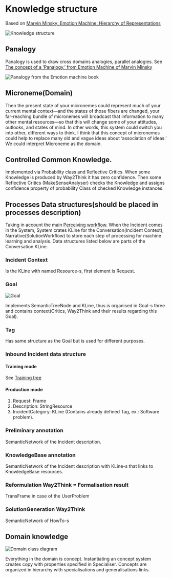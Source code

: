 # Knowledge structure

Based on [Marvin Minsky: Emotion Machine: Hierarchy of Representations](http://web.media.mit.edu/~minsky/E8/eb8.html#_Toc518305131)

![Knowledge structure](https://github.com/menta/menta-0.3/raw/master/doc/design-specification/uml/images/knowledgeClass.png)

## Panalogy
Panalogy is used to draw cross domains analogies, parallel analogies.
See [The concept of a ‘Panalogy.’ from Emotion Machine of Marvin Minsky](http://web.media.mit.edu/~minsky/E6/eb6.html#_Toc446663337)

![Panalogy from the Emotion machine book](http://web.media.mit.edu/~minsky/E6/eb6_files/image005.png)

## Microneme(Domain)
Then the present state of your micronemes could represent much of your current mental context—and the states of those fibers are changed, your far-reaching bundle of micronemes will broadcast that information to many other mental resources—so that this will change some of your attitudes, outlooks, and states of mind.
In other words, this system could switch you into other, different ways to think.
I think that this concept of micronemes could help to replace many old and vague ideas about ‘association of ideas.’
We could interpret Microneme as the domain.

## Controlled Common Knowledge.
Implemented via Probability class and Reflective Critics.
When some Knowledge is produced by Way2Think it has zero confidence. Then some Reflective Critics (MakeSenseAnalyser) checks the Knowledge and
assigns confidence property of probability Class of checked Knowledge instances.

## Processes Data structures(should be placed in processes description)

Taking in account the main [Perceiving workflow](perceiving-modelling.md#Approximate_workflow). When the Incident comes in the System,
System crates KLine for the Conversation(Incident Context), Narrative(SolutionWorkflow) to store each step of processing for machine learning and
analysis. Data structures listed below are parts of the Conversation KLine.

### Incident Context
Is the KLine with named Resource-s, first element is Request.

### Goal

![Goal](https://github.com/menta/menta-0.3/raw/master/doc/design-specification/uml/images/Training.png)

Implements SemanticTreeNode and KLine, thus is organised in Goal-s three and contains context(Critics, Way2Think and their results regarding this Goal).

### Tag

Has same structure as the Goal but is used for different purposes.

### <a name="Inbound_Incident_data_structure">Inbound Incident data structure</a>

#### Training mode
See [Training tree](training.md#Training_tree)

#### Production mode
1. Request: Frame
  2. Description: StringResource
  2. IncidentCategory: KLine (Contains already defined Tag, ex.: Software problem).

### Preliminary annotation
SemanticNetwork of the Incident description.

### <a name="KnowledgeBase_annotation"> KnowledgeBase annotation</a>
SemanticNetwork of the Incident description with KLine-s that links to KnowledgeBase resources.

### <a name="Reformulation_Way2Think">Reformulation Way2Think = Formalisation result</a>
TransFrame in case of the UserProblem

### SolutionGeneration Way2Think
SemanticNetwork of HowTo-s

## <a name="domain">Domain knowledge</a>

![Domain class diagram](https://github.com/menta/menta-0.3/raw/master/doc/design-specification/uml/images/domainClass.png)

Everything in the domain is concept. Instantiating an concept system creates copy with properties specified in Specialiser.
Concepts are organized in hierarchy with specialisations and generalisations links.